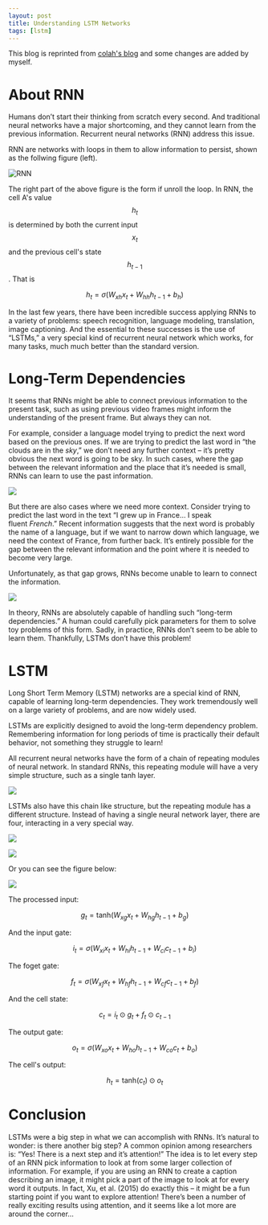 ```yaml
---
layout: post
title: Understanding LSTM Networks
tags: [lstm]
---
```



This blog is reprinted from [colah's blog](http://colah.github.io/posts/2015-08-Understanding-LSTMs/) and some changes are added by myself.

# About RNN

Humans don’t start their thinking from scratch every second. And traditional neural networks have a major shortcoming, and  they cannot learn from the previous information. Recurrent neural networks (RNN) address this issue.

RNN are networks with loops in them to allow information to persist, shown as the follwing figure (left).

![RNN](http://colah.github.io/posts/2015-08-Understanding-LSTMs/img/RNN-unrolled.png)



The right part of the above figure is the form if unroll the loop. In RNN, the cell A's value $$h_t$$ is determined by both the current input $$x_t$$ and the previous cell's state $$h_{t-1}$$. That is

$$
h_t=\sigma(W_{xh}x_t+W_{hh}h_{t-1}+b_h)
$$

In the last few years, there have been incredible success applying RNNs to a variety of problems: speech recognition, language modeling, translation, image captioning. And the essential to these successes is the use of “LSTMs,” a very special kind of recurrent neural network which works, for many tasks, much much better than the standard version.


# Long-Term Dependencies


It seems that RNNs might be able to connect previous information to the present task, such as using previous video frames might inform the understanding of the present frame. But always they can not.

For example, consider a language model trying to predict the next word based on the previous ones. If we are trying to predict the last word in “the clouds are in the *sky*,” we don’t need any further context – it’s pretty obvious the next word is going to be sky. In such cases, where the gap between the relevant information and the place that it’s needed is small, RNNs can learn to use the past information.

![](http://colah.github.io/posts/2015-08-Understanding-LSTMs/img/RNN-shorttermdepdencies.png)

But there are also cases where we need more context. Consider trying to predict the last word in the text “I grew up in France… I speak fluent *French*.” Recent information suggests that the next word is probably the name of a language, but if we want to narrow down which language, we need the context of France, from further back. It’s entirely possible for the gap between the relevant information and the point where it is needed to become very large.

Unfortunately, as that gap grows, RNNs become unable to learn to connect the information.

![](http://colah.github.io/posts/2015-08-Understanding-LSTMs/img/RNN-longtermdependencies.png)

In theory, RNNs are absolutely capable of handling such “long-term dependencies.” A human could carefully pick parameters for them to solve toy problems of this form. Sadly, in practice, RNNs don’t seem to be able to learn them. Thankfully, LSTMs don’t have this problem!

# LSTM

Long Short Term Memory (LSTM) networks are a special kind of RNN, capable of learning long-term dependencies. They work tremendously well on a large variety of problems, and are now widely used.

LSTMs are explicitly designed to avoid the long-term dependency problem. Remembering information for long periods of time is practically their default behavior, not something they struggle to learn!

All recurrent neural networks have the form of a chain of repeating modules of neural network. In standard RNNs, this repeating module will have a very simple structure, such as a single tanh layer.

![](http://colah.github.io/posts/2015-08-Understanding-LSTMs/img/LSTM3-SimpleRNN.png)

LSTMs also have this chain like structure, but the repeating module has a different structure. Instead of having a single neural network layer, there are four, interacting in a very special way.

![](http://colah.github.io/posts/2015-08-Understanding-LSTMs/img/LSTM3-chain.png)

![](http://colah.github.io/posts/2015-08-Understanding-LSTMs/img/LSTM2-notation.png)

Or you can see the figure below:

![](https://hlthu.github.io/images/posts/nn/lstm.PNG)

The processed input:

$$
g_t=\text{tanh}(W_{xg}x_t+W_{hg}h_{t-1}+b_g)
$$

And the input gate:

$$
i_t=\sigma(W_{xi}x_t+W_{hi}h_{t-1}+W_{ci}c_{t-1}+b_i)
$$

The foget gate:

$$
f_t=\sigma(W_{xf}x_t+W_{hf}h_{t-1}+W_{cf}c_{t-1}+b_f)
$$

And the cell state: 

$$
c_t=i_t\odot g_t + f_t\odot c_{t-1}
$$

The output gate:

$$
o_t=\sigma(W_{xo}x_t+W_{ho}h_{t-1}+W_{co}c_{t}+b_o)
$$


The cell's output:

$$
h_t=\text{tanh}(c_t)\odot o_t
$$

# Conclusion

LSTMs were a big step in what we can accomplish with RNNs. It’s natural to wonder: is there another big step? A common opinion among researchers is: “Yes! There is a next step and it’s attention!” The idea is to let every step of an RNN pick information to look at from some larger collection of information. For example, if you are using an RNN to create a caption describing an image, it might pick a part of the image to look at for every word it outputs. In fact, Xu, et al. (2015) do exactly this – it might be a fun starting point if you want to explore attention! There’s been a number of really exciting results using attention, and it seems like a lot more are around the corner…

